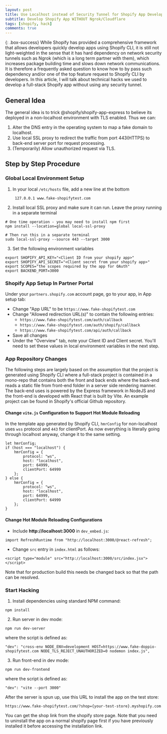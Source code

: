 ```yaml
---
layout: post
title: Use Localhost instead of Security Tunnel for Shopify App Development Testing
subtitle: Develop Shopify App WITHOUT Ngrok/Cloudflare
tags: [shopify, hack]
comments: true
---
```


{: .box-success}
While Shopify has provided a comprehensive framework that allows developers quickly develop apps using Shopify CLI, it is still not light-weighted in the sense that it has hard dependency on network security tunnels such as Ngrok (which is a long term partner with them), which increases package building time and slows down network communications. It is therefore a frequently asked question to know how to by pass such dependency and/or one of the top feature request to Shopify CLI by developers. In this article, I will talk about technical hacks we used to develop a full-stack Shopify app without using any security tunnel. 

## General Idea
The general idea is to trick @shopify/shopify-app-express to believe its deployed in a non-localhost environment with TLS enabled. Thus we can:

1. Alter the DNS entry in the operating system to map a fake domain to localhost.
2. Use local SSL proxy to redirect the traffic from port 443(HTTPS) to back-end server port for request processing.
3. (Temporarily) Allow unauthorized request via TLS. 


## Step by Step Procedure

### Global Local Environment Setup

1. In your local `/etc/hosts` file, add a new line at the bottom

        127.0.0.1 www.fake-shopifytest.com
       
2. Install local SSL proxy and make sure it can run. Leave the proxy running in a separate terminal

```
# One time operation - you may need to install npm first
npm install --location=global local-ssl-proxy 

# Then run this in a separate terminal
sudo local-ssl-proxy --source 443 --target 3000
```

3. Set the following environment variables

```
export SHOPIFY_API_KEY="<Client ID from your shopify app>"
export SHOPIFY_API_SECRET="<Client secret from your shopify app>"
export SCOPES="the scopes required by the app for OAuth"
export BACKEND_PORT=3000
```

### Shopify App Setup In Partner Portal

Under your `partners.shopify.com` account page, go to your app, in App setup tab:

- Change "App URL" to be `https://www.fake-shopifytest.com`
- Change "Allowed redirection URL(s)" to contain the following entries:
  - `https://www.fake-shopifytest.com/auth/callback`
  - `https://www.fake-shopifytest.com/auth/shopify/callback`
  - `https://www.fake-shopifytest.com/api/auth/callback`
- Save all changes
- Under the "Overview" tab, note your Client ID and Client secret. You'll need to set these values in local environment variables in the next step.

### App Repository Changes

The following steps are largely based on the assumption that the project is generated using Shopify CLI where a full-stack project is contained in a mono-repo that contains both the front and back ends where the back-end reads a static file from front-end folder in a server side rendering manner. The back-end uses is powered by the Express framework in NodeJS and the front-end is developed with React that is built by Vite. An example project can be found in Shopify's official Github repository.

#### Change `vite.js` Configuration to Support Hot Module Reloading
In the template app generated by Shopify CLI, `hmrConfig` for non-localhost uses `wss` protocol and `443` for clientPort. As now everything is literally going through localhost anyway, change it to the same setting.

```
let hmrConfig;
if (host === "localhost") {
    hmrConfig = {
        protocol: "ws",
        host: "localhost",
        port: 64999,
        clientPort: 64999
    };
} else {
    hmrConfig = {
        protocol: "ws",
        host: "localhost",
        port: 64999,
        clientPort: 64999
    };
}
```

#### Change Hot Module Reloading Configurations 

- Include **http://localhost:3000** in `dev_embed.js`:

```
import RefreshRuntime from "http://localhost:3000/@react-refresh";
```

- Change `src` entry in `index.html` as follows:

```
<script type="module" src="http://localhost:3000/src/index.jsx"></script>
```

Note that for production build this needs be changed back so that the path can be resolved.

### Start Hacking

1. Install dependencies using standard NPM command:

```
npm install
```

2. Run server in dev mode:

```
npm run dev-server
```

where the script is defined as:

```
"dev": "cross-env NODE_ENV=development HOST=https://www.fake-doppio-shopifytest.com NODE_TLS_REJECT_UNAUTHORIZED=0 nodemon index.js",
```


3. Run front-end in dev mode:

```
npm run dev-frontend
```

where the script is defined as:

```
"dev": "vite --port 3000"
```

After the server is spun up, use this URL to install the app on the test store:

```
https://www.fake-shopifytest.com/?shop={your-test-store}.myshopify.com
```

You can get the shop link from the shopify store page.
Note that you need to uninstall the app on a normal shopify page first if you have previously installed it
before accessing the installation link.

